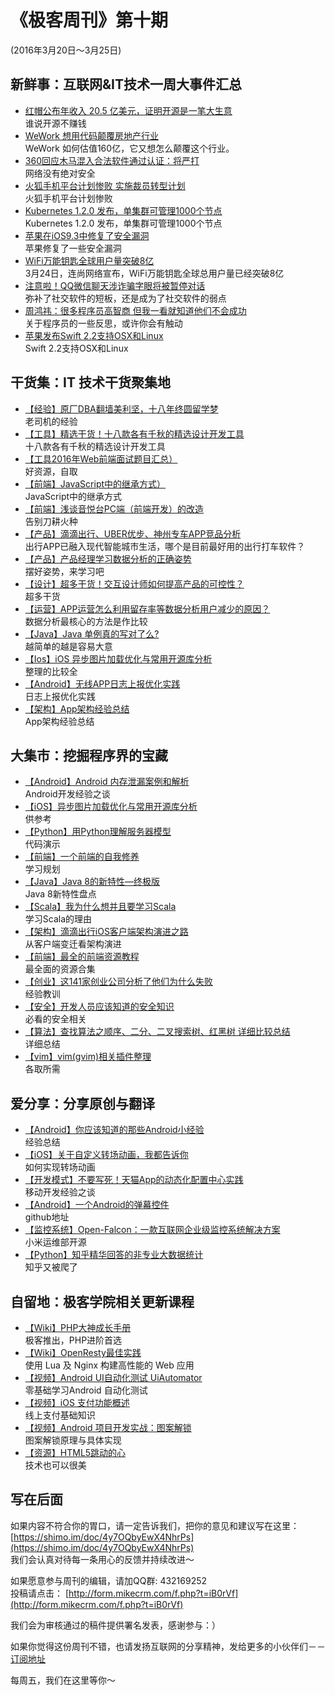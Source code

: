 # 《极客周刊》第十期

(2016年3月20日～3月25日)

## 新鲜事：互联网&IT技术一周大事件汇总

- [红帽公布年收入 20.5 亿美元，证明开源是一笔大生意](http://www.oschina.net/news/71853/red-hat-2-05) 
<br>谁说开源不赚钱
- [WeWork 想用代码颠覆房地产行业](http://new.36kr.com/p/5044898.html) 
<br>WeWork 如何估值160亿，它又想怎么颠覆这个行业。
- [360回应木马混入合法软件通过认证：将严打](http://tech.sina.com.cn/it/2016-03-24/doc-ifxqswxk9573831.shtml) 
<br>网络没有绝对安全
- [火狐手机平台计划惨败 实施裁员转型计划](http://www.oschina.net/news/71791/firefox-os-mobile-platform-failed) 
<br>火狐手机平台计划惨败
- [Kubernetes 1.2.0 发布，单集群可管理1000个节点](http://www.oschina.net/news/71716/kubernetes-1-2-0) 
<br>Kubernetes 1.2.0 发布，单集群可管理1000个节点
- [苹果在iOS9.3中修复了安全漏洞](http://www.infoq.com/cn/news/2016/03/ios-security-fix) 
<br>苹果修复了一些安全漏洞
- [WiFi万能钥匙全球用户量突破8亿](http://science.china.com.cn/2016-03/24/content_8661112.htm) 
<br>3月24日，连尚网络宣布，WiFi万能钥匙全球总用户量已经突破8亿
- [注意啦！QQ微信聊天涉诈骗字眼将被暂停对话](http://www.devstore.cn/new/newInfo/17559.html) 
<br>弥补了社交软件的短板，还是成为了社交软件的弱点
- [周鸿祎：很多程序员高智商 但我一看就知道他们不会成功](http://www.devstore.cn/new/newInfo/17554.html) 
<br>关于程序员的一些反思，或许你会有触动
- [苹果发布Swift 2.2支持OSX和Linux](http://www.infoq.com/cn/news/2016/03/swift-2.2) 
<br>Swift 2.2支持OSX和Linux

## 干货集：IT 技术干货聚集地

- [【经验】原厂DBA翻墙美利坚，十八年终圆留学梦 ](http://dbaplus.cn/news-21-306-1.html?hmsr=toutiao.io&utm_medium=toutiao.io&utm_source=toutiao.io)
<br>老司机的经验
- [【工具】精选干货！十八款各有千秋的精选设计开发工具](http://www.uisdc.com/codegeekz-fresh-tools-march-2016)
<br>十八款各有千秋的精选设计开发工具
- [【工具2016年Web前端面试题目汇总）](http://www.cnblogs.com/bigboyLin/p/5272902.html)
<br>好资源，自取
- [【前端】JavaScript中的继承方式）](http://www.css88.com/archives/5916)
<br>JavaScript中的继承方式
- [【前端】浅谈音悦台PC端（前端开发）的改造](https://github.com/icepy/_posts/issues/29/) 
<br>告别刀耕火种
- [【产品】滴滴出行、UBER优步、神州专车APP竞品分析](http://www.chanpin100.com/archives/46196)
<br>出行APP已融入现代智能城市生活，哪个是目前最好用的出行打车软件？
- [【产品】产品经理学习数据分析的正确姿势](http://www.chanpin100.com/archives/44647)
<br>摆好姿势，来学习吧
- [【设计】超多干货！交互设计师如何提高产品的可控性？](http://www.chanpin100.com/archives/46168)
<br>超多干货
- [【运营】APP运营怎么利用留存率等数据分析用户减少的原因？](http://www.chanpin100.com/archives/46173)
<br>数据分析最核心的方法是作比较
- [【Java】Java 单例真的写对了么? ](http://www.race604.com/java-double-checked-singleton/?hmsr=toutiao.io&utm_medium=toutiao.io&utm_source=toutiao.io)
<br>越简单的越是容易大意
- [【Ios】iOS 异步图片加载优化与常用开源库分析 ](https://segmentfault.com/a/1190000002776279)
<br>整理的比较全
- [【Android】无线APP日志上报优化实践](http://www.habadog.com/2015/10/21/app-log-report/?hmsr=toutiao.io&utm_medium=toutiao.io&utm_source=toutiao.io)
<br>日志上报优化实践
- [【架构】App架构经验总结](http://keeganlee.me/post/architecture/20160303)
<br>App架构经验总结	

## 大集市：挖掘程序界的宝藏

- [【Android】Android 内存泄漏案例和解析](https://drakeet.me/android-leaks)
<br>Android开发经验之谈
- [【iOS】异步图片加载优化与常用开源库分析](https://segmentfault.com/a/1190000002776279)
<br>供参考
- [【Python】用Python理解服务器模型](https://www.textarea.com/zhicheng/yong-python-lijie-fuwuqi-moxing-shang-566/)
<br>代码演示
- [【前端】一个前端的自我修养](http://taobaofed.org/blog/2016/03/23/the-growth-of-front-end/)
<br>学习规划
- [【Java】Java 8的新特性—终极版](http://www.jianshu.com/p/5b800057f2d8)
<br>Java 8新特性盘点
- [【Scala】我为什么想并且要学习Scala](https://codingstyle.cn/topics/134)
<br>学习Scala的理由
- [【架构】滴滴出行iOS客户端架构演进之路](https://mp.weixin.qq.com/s?__biz=MzA3ODg4MDk0Ng==&mid=402854111&idx=1&sn=5876e615fabd6d921285d904e16670fb)
<br>从客户端变迁看架构演进
- [【前端】最全的前端资源教程](https://github.com/AutumnsWind/Front-end-tutorial)
<br>最全面的资源合集
- [【创业】这141家创业公司分析了他们为什么失败](http://36kr.com/p/5044583.html)
<br>经验教训
- [【安全】开发人员应该知道的安全知识](http://www.yangguo.info/2016/03/12/%E5%BC%80%E5%8F%91%E4%BA%BA%E5%91%98%E5%BA%94%E8%AF%A5%E6%8E%8C%E6%8F%A1%E7%9A%84%E5%AE%89%E5%85%A8%E7%9F%A5%E8%AF%86/)
<br>必看的安全相关
- [【算法】查找算法之顺序、二分、二叉搜索树、红黑树 详细比较总结](http://threezj.com/2016/03/20/%E6%9F%A5%E6%89%BE%E7%AE%97%E6%B3%95%E4%B9%8B%E9%A1%BA%E5%BA%8F%E3%80%81%E4%BA%8C%E5%88%86%E3%80%81%E4%BA%8C%E5%8F%89%E6%90%9C%E7%B4%A2%E6%A0%91%E3%80%81%E7%BA%A2%E9%BB%91%E6%A0%91/)
<br>详细总结
- [【vim】vim(gvim)相关插件整理](http://www.vimer.cn/2010/06/%E6%9C%AC%E5%8D%9A%E4%BD%BF%E7%94%A8%E7%9A%84vimgvim%E7%9B%B8%E5%85%B3%E6%8F%92%E4%BB%B6%E6%95%B4%E7%90%86.html)
<br>各取所需

## 爱分享：分享原创与翻译

- [【Android】你应该知道的那些Android小经验](http://www.jayfeng.com/2016/03/18/%E4%BD%A0%E5%BA%94%E8%AF%A5%E7%9F%A5%E9%81%93%E7%9A%84%E9%82%A3%E4%BA%9BAndroid%E5%B0%8F%E7%BB%8F%E9%AA%8C/)
<br>经验总结
- [【iOS】关于自定义转场动画，我都告诉你](http://www.jianshu.com/p/38cd35968864)
<br>如何实现转场动画
- [【开发模式】不要写死！天猫App的动态化配置中心实践](http://mp.weixin.qq.com/s?__biz=MzA3ODg4MDk0Ng==&mid=402842876&idx=1&sn=e15d596c95bf7d1ed579cfd7e410696a)
<br>移动开发经验之谈
- [【Android】一个Android的弹幕控件](https://github.com/linsea/OpenDanmaku)
<br>github地址
- [【监控系统】Open-Falcon：一款互联网企业级监控系统解决方案](http://open-falcon.org/)
<br>小米运维部开源
- [【Python】知乎精华回答的非专业大数据统计](http://www.jianshu.com/p/6d53b34165d2)
<br>知乎又被爬了

## 自留地：极客学院相关更新课程

- [【Wiki】PHP大神成长手册](http://www.jikexueyuan.com/blog/535.html)
<br>极客推出，PHP进阶首选
- [【Wiki】OpenResty最佳实践](http://wiki.jikexueyuan.com/project/openresty/)
<br>使用 Lua 及 Nginx 构建高性能的 Web 应用
- [【视频】Android UI自动化测试 UiAutomator](http://ke.jikexueyuan.com/xilie/10)
<br>零基础学习Android 自动化测试
- [【视频】iOS 支付功能概述](http://www.jikexueyuan.com/course/2419.html)
<br>线上支付基础知识
- [【视频】Android 项目开发实战：图案解锁](http://www.jikexueyuan.com/course/1592.html)
<br>图案解锁原理与具体实现
- [【资源】HTML5跳动的心](http://download.jikexueyuan.com/detail/id/2970.html)
<br>技术也可以很美

## 写在后面

如果内容不符合你的胃口，请一定告诉我们，把你的意见和建议写在这里： [https://shimo.im/doc/4y7OQbyEwX4NhrPs](https://shimo.im/doc/4y7OQbyEwX4NhrPs)   
我们会认真对待每一条用心的反馈并持续改进～

如果愿意参与周刊的编辑，请加QQ群: 432169252   
投稿请点击： [http://form.mikecrm.com/f.php?t=iB0rVf](http://form.mikecrm.com/f.php?t=iB0rVf)   

我们会为审核通过的稿件提供署名发表，感谢参与：）   

如果你觉得这份周刊不错，也请发扬互联网的分享精神，发给更多的小伙伴们－－[订阅地址](https://tinyletter.com/jkxyweekly)

每周五，我们在这里等你～
